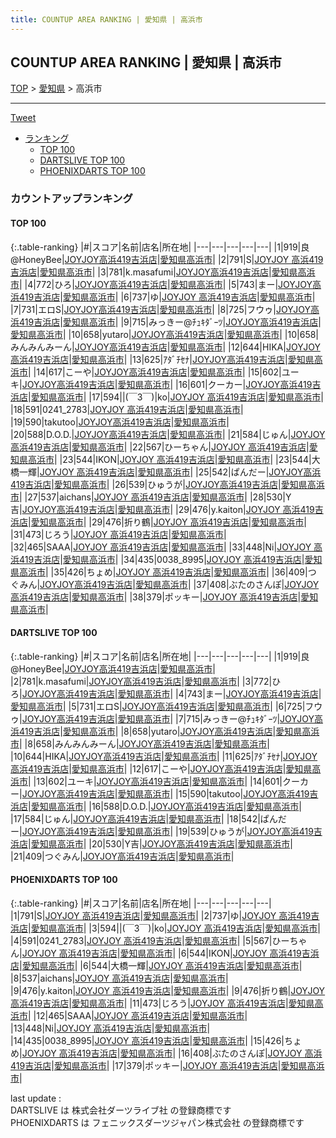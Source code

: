 ```yaml
---
title: COUNTUP AREA RANKING | 愛知県 | 高浜市
---
```

## COUNTUP AREA RANKING | 愛知県 | 高浜市

[TOP](/darts/rank/) > [愛知県](/darts/rank/愛知県/) > 高浜市

___

<a href="https://twitter.com/share?ref_src=twsrc%5Etfw" data-text="COUNTUP AREA RANKING | 愛知県高浜市" class="twitter-share-button" data-hashtags="DARTSLIVE,PHOENIXDARTS,darts,ダーツ" data-show-count="false">Tweet</a>

* [ランキング](#カウントアップランキング)
    * [TOP 100](#top-100)
    * [DARTSLIVE TOP 100](#dartslive-top-100)
    * [PHOENIXDARTS TOP 100](#phoenixdarts-top-100)

### カウントアップランキング

#### TOP 100



{:.table-ranking}
|#|スコア|名前|店名|所在地|
|---|---|---|---|---|
|1|919|<span class="rank-name-dl">良@HoneyBee</span>|<a href="https://search.dartslive.com/jp/shop/6ff58ce308d872d4a3f63593b5358cc4">JOYJOY高浜419吉浜店</a>|<a href="/darts/rank/愛知県/高浜市">愛知県高浜市</a>|
|2|791|<span class="rank-name-pd">S</span>|<a href="https://vs.phoenixdarts.com/jp/shop/shopDetailInfo/s_74055?s_seq=74055">JOYJOY 高浜419吉浜店</a>|<a href="/darts/rank/愛知県/高浜市">愛知県高浜市</a>|
|3|781|<span class="rank-name-dl">k.masafumi</span>|<a href="https://search.dartslive.com/jp/shop/6ff58ce308d872d4a3f63593b5358cc4">JOYJOY高浜419吉浜店</a>|<a href="/darts/rank/愛知県/高浜市">愛知県高浜市</a>|
|4|772|<span class="rank-name-dl">ひろ</span>|<a href="https://search.dartslive.com/jp/shop/6ff58ce308d872d4a3f63593b5358cc4">JOYJOY高浜419吉浜店</a>|<a href="/darts/rank/愛知県/高浜市">愛知県高浜市</a>|
|5|743|<span class="rank-name-dl">まー</span>|<a href="https://search.dartslive.com/jp/shop/6ff58ce308d872d4a3f63593b5358cc4">JOYJOY高浜419吉浜店</a>|<a href="/darts/rank/愛知県/高浜市">愛知県高浜市</a>|
|6|737|<span class="rank-name-pd">ゆ</span>|<a href="https://vs.phoenixdarts.com/jp/shop/shopDetailInfo/s_74055?s_seq=74055">JOYJOY 高浜419吉浜店</a>|<a href="/darts/rank/愛知県/高浜市">愛知県高浜市</a>|
|7|731|<span class="rank-name-dl">エロS</span>|<a href="https://search.dartslive.com/jp/shop/6ff58ce308d872d4a3f63593b5358cc4">JOYJOY高浜419吉浜店</a>|<a href="/darts/rank/愛知県/高浜市">愛知県高浜市</a>|
|8|725|<span class="rank-name-dl">フウゥ</span>|<a href="https://search.dartslive.com/jp/shop/6ff58ce308d872d4a3f63593b5358cc4">JOYJOY高浜419吉浜店</a>|<a href="/darts/rank/愛知県/高浜市">愛知県高浜市</a>|
|9|715|<span class="rank-name-dl">みっきー@ﾁｭｷﾀﾞｰﾂ</span>|<a href="https://search.dartslive.com/jp/shop/6ff58ce308d872d4a3f63593b5358cc4">JOYJOY高浜419吉浜店</a>|<a href="/darts/rank/愛知県/高浜市">愛知県高浜市</a>|
|10|658|<span class="rank-name-dl">yutaro</span>|<a href="https://search.dartslive.com/jp/shop/6ff58ce308d872d4a3f63593b5358cc4">JOYJOY高浜419吉浜店</a>|<a href="/darts/rank/愛知県/高浜市">愛知県高浜市</a>|
|10|658|<span class="rank-name-dl">みんみんみーん</span>|<a href="https://search.dartslive.com/jp/shop/6ff58ce308d872d4a3f63593b5358cc4">JOYJOY高浜419吉浜店</a>|<a href="/darts/rank/愛知県/高浜市">愛知県高浜市</a>|
|12|644|<span class="rank-name-dl">HIKA</span>|<a href="https://search.dartslive.com/jp/shop/6ff58ce308d872d4a3f63593b5358cc4">JOYJOY高浜419吉浜店</a>|<a href="/darts/rank/愛知県/高浜市">愛知県高浜市</a>|
|13|625|<span class="rank-name-dl">ｱﾀﾞﾁｾﾅ</span>|<a href="https://search.dartslive.com/jp/shop/6ff58ce308d872d4a3f63593b5358cc4">JOYJOY高浜419吉浜店</a>|<a href="/darts/rank/愛知県/高浜市">愛知県高浜市</a>|
|14|617|<span class="rank-name-dl">こーや</span>|<a href="https://search.dartslive.com/jp/shop/6ff58ce308d872d4a3f63593b5358cc4">JOYJOY高浜419吉浜店</a>|<a href="/darts/rank/愛知県/高浜市">愛知県高浜市</a>|
|15|602|<span class="rank-name-dl">ユーキ</span>|<a href="https://search.dartslive.com/jp/shop/6ff58ce308d872d4a3f63593b5358cc4">JOYJOY高浜419吉浜店</a>|<a href="/darts/rank/愛知県/高浜市">愛知県高浜市</a>|
|16|601|<span class="rank-name-dl">クーカー</span>|<a href="https://search.dartslive.com/jp/shop/6ff58ce308d872d4a3f63593b5358cc4">JOYJOY高浜419吉浜店</a>|<a href="/darts/rank/愛知県/高浜市">愛知県高浜市</a>|
|17|594|<span class="rank-name-pd">&#124;(￣3￣)&#124;ko</span>|<a href="https://vs.phoenixdarts.com/jp/shop/shopDetailInfo/s_74055?s_seq=74055">JOYJOY 高浜419吉浜店</a>|<a href="/darts/rank/愛知県/高浜市">愛知県高浜市</a>|
|18|591|<span class="rank-name-pd">0241_2783</span>|<a href="https://vs.phoenixdarts.com/jp/shop/shopDetailInfo/s_74055?s_seq=74055">JOYJOY 高浜419吉浜店</a>|<a href="/darts/rank/愛知県/高浜市">愛知県高浜市</a>|
|19|590|<span class="rank-name-dl">takutoo</span>|<a href="https://search.dartslive.com/jp/shop/6ff58ce308d872d4a3f63593b5358cc4">JOYJOY高浜419吉浜店</a>|<a href="/darts/rank/愛知県/高浜市">愛知県高浜市</a>|
|20|588|<span class="rank-name-dl">D.O.D.</span>|<a href="https://search.dartslive.com/jp/shop/6ff58ce308d872d4a3f63593b5358cc4">JOYJOY高浜419吉浜店</a>|<a href="/darts/rank/愛知県/高浜市">愛知県高浜市</a>|
|21|584|<span class="rank-name-dl">じゅん</span>|<a href="https://search.dartslive.com/jp/shop/6ff58ce308d872d4a3f63593b5358cc4">JOYJOY高浜419吉浜店</a>|<a href="/darts/rank/愛知県/高浜市">愛知県高浜市</a>|
|22|567|<span class="rank-name-pd">ひーちゃん</span>|<a href="https://vs.phoenixdarts.com/jp/shop/shopDetailInfo/s_74055?s_seq=74055">JOYJOY 高浜419吉浜店</a>|<a href="/darts/rank/愛知県/高浜市">愛知県高浜市</a>|
|23|544|<span class="rank-name-pd">IKON</span>|<a href="https://vs.phoenixdarts.com/jp/shop/shopDetailInfo/s_74055?s_seq=74055">JOYJOY 高浜419吉浜店</a>|<a href="/darts/rank/愛知県/高浜市">愛知県高浜市</a>|
|23|544|<span class="rank-name-pd">大橋一輝</span>|<a href="https://vs.phoenixdarts.com/jp/shop/shopDetailInfo/s_74055?s_seq=74055">JOYJOY 高浜419吉浜店</a>|<a href="/darts/rank/愛知県/高浜市">愛知県高浜市</a>|
|25|542|<span class="rank-name-dl">ぱんだー</span>|<a href="https://search.dartslive.com/jp/shop/6ff58ce308d872d4a3f63593b5358cc4">JOYJOY高浜419吉浜店</a>|<a href="/darts/rank/愛知県/高浜市">愛知県高浜市</a>|
|26|539|<span class="rank-name-dl">ひゅうが</span>|<a href="https://search.dartslive.com/jp/shop/6ff58ce308d872d4a3f63593b5358cc4">JOYJOY高浜419吉浜店</a>|<a href="/darts/rank/愛知県/高浜市">愛知県高浜市</a>|
|27|537|<span class="rank-name-pd">aichans</span>|<a href="https://vs.phoenixdarts.com/jp/shop/shopDetailInfo/s_74055?s_seq=74055">JOYJOY 高浜419吉浜店</a>|<a href="/darts/rank/愛知県/高浜市">愛知県高浜市</a>|
|28|530|<span class="rank-name-dl">Y吉</span>|<a href="https://search.dartslive.com/jp/shop/6ff58ce308d872d4a3f63593b5358cc4">JOYJOY高浜419吉浜店</a>|<a href="/darts/rank/愛知県/高浜市">愛知県高浜市</a>|
|29|476|<span class="rank-name-pd">y.kaiton</span>|<a href="https://vs.phoenixdarts.com/jp/shop/shopDetailInfo/s_74055?s_seq=74055">JOYJOY 高浜419吉浜店</a>|<a href="/darts/rank/愛知県/高浜市">愛知県高浜市</a>|
|29|476|<span class="rank-name-pd">折り鶴</span>|<a href="https://vs.phoenixdarts.com/jp/shop/shopDetailInfo/s_74055?s_seq=74055">JOYJOY 高浜419吉浜店</a>|<a href="/darts/rank/愛知県/高浜市">愛知県高浜市</a>|
|31|473|<span class="rank-name-pd">じろう</span>|<a href="https://vs.phoenixdarts.com/jp/shop/shopDetailInfo/s_74055?s_seq=74055">JOYJOY 高浜419吉浜店</a>|<a href="/darts/rank/愛知県/高浜市">愛知県高浜市</a>|
|32|465|<span class="rank-name-pd">SAAA</span>|<a href="https://vs.phoenixdarts.com/jp/shop/shopDetailInfo/s_74055?s_seq=74055">JOYJOY 高浜419吉浜店</a>|<a href="/darts/rank/愛知県/高浜市">愛知県高浜市</a>|
|33|448|<span class="rank-name-pd">Ni</span>|<a href="https://vs.phoenixdarts.com/jp/shop/shopDetailInfo/s_74055?s_seq=74055">JOYJOY 高浜419吉浜店</a>|<a href="/darts/rank/愛知県/高浜市">愛知県高浜市</a>|
|34|435|<span class="rank-name-pd">0038_8995</span>|<a href="https://vs.phoenixdarts.com/jp/shop/shopDetailInfo/s_74055?s_seq=74055">JOYJOY 高浜419吉浜店</a>|<a href="/darts/rank/愛知県/高浜市">愛知県高浜市</a>|
|35|426|<span class="rank-name-pd">ちょめ</span>|<a href="https://vs.phoenixdarts.com/jp/shop/shopDetailInfo/s_74055?s_seq=74055">JOYJOY 高浜419吉浜店</a>|<a href="/darts/rank/愛知県/高浜市">愛知県高浜市</a>|
|36|409|<span class="rank-name-dl">つぐみん</span>|<a href="https://search.dartslive.com/jp/shop/6ff58ce308d872d4a3f63593b5358cc4">JOYJOY高浜419吉浜店</a>|<a href="/darts/rank/愛知県/高浜市">愛知県高浜市</a>|
|37|408|<span class="rank-name-pd">ぶたのさんぽ</span>|<a href="https://vs.phoenixdarts.com/jp/shop/shopDetailInfo/s_74055?s_seq=74055">JOYJOY 高浜419吉浜店</a>|<a href="/darts/rank/愛知県/高浜市">愛知県高浜市</a>|
|38|379|<span class="rank-name-pd">ポッキー</span>|<a href="https://vs.phoenixdarts.com/jp/shop/shopDetailInfo/s_74055?s_seq=74055">JOYJOY 高浜419吉浜店</a>|<a href="/darts/rank/愛知県/高浜市">愛知県高浜市</a>|


#### DARTSLIVE TOP 100



{:.table-ranking}
|#|スコア|名前|店名|所在地|
|---|---|---|---|---|
|1|919|<span class="rank-name-dl">良@HoneyBee</span>|<a href="https://search.dartslive.com/jp/shop/6ff58ce308d872d4a3f63593b5358cc4">JOYJOY高浜419吉浜店</a>|<a href="/darts/rank/愛知県/高浜市">愛知県高浜市</a>|
|2|781|<span class="rank-name-dl">k.masafumi</span>|<a href="https://search.dartslive.com/jp/shop/6ff58ce308d872d4a3f63593b5358cc4">JOYJOY高浜419吉浜店</a>|<a href="/darts/rank/愛知県/高浜市">愛知県高浜市</a>|
|3|772|<span class="rank-name-dl">ひろ</span>|<a href="https://search.dartslive.com/jp/shop/6ff58ce308d872d4a3f63593b5358cc4">JOYJOY高浜419吉浜店</a>|<a href="/darts/rank/愛知県/高浜市">愛知県高浜市</a>|
|4|743|<span class="rank-name-dl">まー</span>|<a href="https://search.dartslive.com/jp/shop/6ff58ce308d872d4a3f63593b5358cc4">JOYJOY高浜419吉浜店</a>|<a href="/darts/rank/愛知県/高浜市">愛知県高浜市</a>|
|5|731|<span class="rank-name-dl">エロS</span>|<a href="https://search.dartslive.com/jp/shop/6ff58ce308d872d4a3f63593b5358cc4">JOYJOY高浜419吉浜店</a>|<a href="/darts/rank/愛知県/高浜市">愛知県高浜市</a>|
|6|725|<span class="rank-name-dl">フウゥ</span>|<a href="https://search.dartslive.com/jp/shop/6ff58ce308d872d4a3f63593b5358cc4">JOYJOY高浜419吉浜店</a>|<a href="/darts/rank/愛知県/高浜市">愛知県高浜市</a>|
|7|715|<span class="rank-name-dl">みっきー@ﾁｭｷﾀﾞｰﾂ</span>|<a href="https://search.dartslive.com/jp/shop/6ff58ce308d872d4a3f63593b5358cc4">JOYJOY高浜419吉浜店</a>|<a href="/darts/rank/愛知県/高浜市">愛知県高浜市</a>|
|8|658|<span class="rank-name-dl">yutaro</span>|<a href="https://search.dartslive.com/jp/shop/6ff58ce308d872d4a3f63593b5358cc4">JOYJOY高浜419吉浜店</a>|<a href="/darts/rank/愛知県/高浜市">愛知県高浜市</a>|
|8|658|<span class="rank-name-dl">みんみんみーん</span>|<a href="https://search.dartslive.com/jp/shop/6ff58ce308d872d4a3f63593b5358cc4">JOYJOY高浜419吉浜店</a>|<a href="/darts/rank/愛知県/高浜市">愛知県高浜市</a>|
|10|644|<span class="rank-name-dl">HIKA</span>|<a href="https://search.dartslive.com/jp/shop/6ff58ce308d872d4a3f63593b5358cc4">JOYJOY高浜419吉浜店</a>|<a href="/darts/rank/愛知県/高浜市">愛知県高浜市</a>|
|11|625|<span class="rank-name-dl">ｱﾀﾞﾁｾﾅ</span>|<a href="https://search.dartslive.com/jp/shop/6ff58ce308d872d4a3f63593b5358cc4">JOYJOY高浜419吉浜店</a>|<a href="/darts/rank/愛知県/高浜市">愛知県高浜市</a>|
|12|617|<span class="rank-name-dl">こーや</span>|<a href="https://search.dartslive.com/jp/shop/6ff58ce308d872d4a3f63593b5358cc4">JOYJOY高浜419吉浜店</a>|<a href="/darts/rank/愛知県/高浜市">愛知県高浜市</a>|
|13|602|<span class="rank-name-dl">ユーキ</span>|<a href="https://search.dartslive.com/jp/shop/6ff58ce308d872d4a3f63593b5358cc4">JOYJOY高浜419吉浜店</a>|<a href="/darts/rank/愛知県/高浜市">愛知県高浜市</a>|
|14|601|<span class="rank-name-dl">クーカー</span>|<a href="https://search.dartslive.com/jp/shop/6ff58ce308d872d4a3f63593b5358cc4">JOYJOY高浜419吉浜店</a>|<a href="/darts/rank/愛知県/高浜市">愛知県高浜市</a>|
|15|590|<span class="rank-name-dl">takutoo</span>|<a href="https://search.dartslive.com/jp/shop/6ff58ce308d872d4a3f63593b5358cc4">JOYJOY高浜419吉浜店</a>|<a href="/darts/rank/愛知県/高浜市">愛知県高浜市</a>|
|16|588|<span class="rank-name-dl">D.O.D.</span>|<a href="https://search.dartslive.com/jp/shop/6ff58ce308d872d4a3f63593b5358cc4">JOYJOY高浜419吉浜店</a>|<a href="/darts/rank/愛知県/高浜市">愛知県高浜市</a>|
|17|584|<span class="rank-name-dl">じゅん</span>|<a href="https://search.dartslive.com/jp/shop/6ff58ce308d872d4a3f63593b5358cc4">JOYJOY高浜419吉浜店</a>|<a href="/darts/rank/愛知県/高浜市">愛知県高浜市</a>|
|18|542|<span class="rank-name-dl">ぱんだー</span>|<a href="https://search.dartslive.com/jp/shop/6ff58ce308d872d4a3f63593b5358cc4">JOYJOY高浜419吉浜店</a>|<a href="/darts/rank/愛知県/高浜市">愛知県高浜市</a>|
|19|539|<span class="rank-name-dl">ひゅうが</span>|<a href="https://search.dartslive.com/jp/shop/6ff58ce308d872d4a3f63593b5358cc4">JOYJOY高浜419吉浜店</a>|<a href="/darts/rank/愛知県/高浜市">愛知県高浜市</a>|
|20|530|<span class="rank-name-dl">Y吉</span>|<a href="https://search.dartslive.com/jp/shop/6ff58ce308d872d4a3f63593b5358cc4">JOYJOY高浜419吉浜店</a>|<a href="/darts/rank/愛知県/高浜市">愛知県高浜市</a>|
|21|409|<span class="rank-name-dl">つぐみん</span>|<a href="https://search.dartslive.com/jp/shop/6ff58ce308d872d4a3f63593b5358cc4">JOYJOY高浜419吉浜店</a>|<a href="/darts/rank/愛知県/高浜市">愛知県高浜市</a>|


#### PHOENIXDARTS TOP 100



{:.table-ranking}
|#|スコア|名前|店名|所在地|
|---|---|---|---|---|
|1|791|<span class="rank-name-pd">S</span>|<a href="https://vs.phoenixdarts.com/jp/shop/shopDetailInfo/s_74055?s_seq=74055">JOYJOY 高浜419吉浜店</a>|<a href="/darts/rank/愛知県/高浜市">愛知県高浜市</a>|
|2|737|<span class="rank-name-pd">ゆ</span>|<a href="https://vs.phoenixdarts.com/jp/shop/shopDetailInfo/s_74055?s_seq=74055">JOYJOY 高浜419吉浜店</a>|<a href="/darts/rank/愛知県/高浜市">愛知県高浜市</a>|
|3|594|<span class="rank-name-pd">&#124;(￣3￣)&#124;ko</span>|<a href="https://vs.phoenixdarts.com/jp/shop/shopDetailInfo/s_74055?s_seq=74055">JOYJOY 高浜419吉浜店</a>|<a href="/darts/rank/愛知県/高浜市">愛知県高浜市</a>|
|4|591|<span class="rank-name-pd">0241_2783</span>|<a href="https://vs.phoenixdarts.com/jp/shop/shopDetailInfo/s_74055?s_seq=74055">JOYJOY 高浜419吉浜店</a>|<a href="/darts/rank/愛知県/高浜市">愛知県高浜市</a>|
|5|567|<span class="rank-name-pd">ひーちゃん</span>|<a href="https://vs.phoenixdarts.com/jp/shop/shopDetailInfo/s_74055?s_seq=74055">JOYJOY 高浜419吉浜店</a>|<a href="/darts/rank/愛知県/高浜市">愛知県高浜市</a>|
|6|544|<span class="rank-name-pd">IKON</span>|<a href="https://vs.phoenixdarts.com/jp/shop/shopDetailInfo/s_74055?s_seq=74055">JOYJOY 高浜419吉浜店</a>|<a href="/darts/rank/愛知県/高浜市">愛知県高浜市</a>|
|6|544|<span class="rank-name-pd">大橋一輝</span>|<a href="https://vs.phoenixdarts.com/jp/shop/shopDetailInfo/s_74055?s_seq=74055">JOYJOY 高浜419吉浜店</a>|<a href="/darts/rank/愛知県/高浜市">愛知県高浜市</a>|
|8|537|<span class="rank-name-pd">aichans</span>|<a href="https://vs.phoenixdarts.com/jp/shop/shopDetailInfo/s_74055?s_seq=74055">JOYJOY 高浜419吉浜店</a>|<a href="/darts/rank/愛知県/高浜市">愛知県高浜市</a>|
|9|476|<span class="rank-name-pd">y.kaiton</span>|<a href="https://vs.phoenixdarts.com/jp/shop/shopDetailInfo/s_74055?s_seq=74055">JOYJOY 高浜419吉浜店</a>|<a href="/darts/rank/愛知県/高浜市">愛知県高浜市</a>|
|9|476|<span class="rank-name-pd">折り鶴</span>|<a href="https://vs.phoenixdarts.com/jp/shop/shopDetailInfo/s_74055?s_seq=74055">JOYJOY 高浜419吉浜店</a>|<a href="/darts/rank/愛知県/高浜市">愛知県高浜市</a>|
|11|473|<span class="rank-name-pd">じろう</span>|<a href="https://vs.phoenixdarts.com/jp/shop/shopDetailInfo/s_74055?s_seq=74055">JOYJOY 高浜419吉浜店</a>|<a href="/darts/rank/愛知県/高浜市">愛知県高浜市</a>|
|12|465|<span class="rank-name-pd">SAAA</span>|<a href="https://vs.phoenixdarts.com/jp/shop/shopDetailInfo/s_74055?s_seq=74055">JOYJOY 高浜419吉浜店</a>|<a href="/darts/rank/愛知県/高浜市">愛知県高浜市</a>|
|13|448|<span class="rank-name-pd">Ni</span>|<a href="https://vs.phoenixdarts.com/jp/shop/shopDetailInfo/s_74055?s_seq=74055">JOYJOY 高浜419吉浜店</a>|<a href="/darts/rank/愛知県/高浜市">愛知県高浜市</a>|
|14|435|<span class="rank-name-pd">0038_8995</span>|<a href="https://vs.phoenixdarts.com/jp/shop/shopDetailInfo/s_74055?s_seq=74055">JOYJOY 高浜419吉浜店</a>|<a href="/darts/rank/愛知県/高浜市">愛知県高浜市</a>|
|15|426|<span class="rank-name-pd">ちょめ</span>|<a href="https://vs.phoenixdarts.com/jp/shop/shopDetailInfo/s_74055?s_seq=74055">JOYJOY 高浜419吉浜店</a>|<a href="/darts/rank/愛知県/高浜市">愛知県高浜市</a>|
|16|408|<span class="rank-name-pd">ぶたのさんぽ</span>|<a href="https://vs.phoenixdarts.com/jp/shop/shopDetailInfo/s_74055?s_seq=74055">JOYJOY 高浜419吉浜店</a>|<a href="/darts/rank/愛知県/高浜市">愛知県高浜市</a>|
|17|379|<span class="rank-name-pd">ポッキー</span>|<a href="https://vs.phoenixdarts.com/jp/shop/shopDetailInfo/s_74055?s_seq=74055">JOYJOY 高浜419吉浜店</a>|<a href="/darts/rank/愛知県/高浜市">愛知県高浜市</a>|


<div class="footer border-top border-gray-light mt-5 pt-3 text-right text-gray">
    last update : <span style="font-weight: italic" id="foot_last_modified"></span><br />
    DARTSLIVE は 株式会社ダーツライブ社 の登録商標です<br />
    PHOENIXDARTS は フェニックスダーツジャパン株式会社 の登録商標です<br />
</div>

<script src="https://cdnjs.cloudflare.com/ajax/libs/jquery.tablesorter/2.31.3/js/jquery.tablesorter.min.js" integrity="sha512-qzgd5cYSZcosqpzpn7zF2ZId8f/8CHmFKZ8j7mU4OUXTNRd5g+ZHBPsgKEwoqxCtdQvExE5LprwwPAgoicguNg==" crossorigin="anonymous" referrerpolicy="no-referrer"></script>
<link rel="stylesheet" href="https://cdnjs.cloudflare.com/ajax/libs/jquery.tablesorter/2.31.3/css/theme.default.min.css" integrity="sha512-wghhOJkjQX0Lh3NSWvNKeZ0ZpNn+SPVXX1Qyc9OCaogADktxrBiBdKGDoqVUOyhStvMBmJQ8ZdMHiR3wuEq8+w==" crossorigin="anonymous" referrerpolicy="no-referrer" />
<script>
$(function() {
    $(".table-ranking").tablesorter({sortList:[[0, 0]]});
    $("#foot_last_modified").text(formatDate(new Date(document.lastModified), 'yyyy-MM-dd HH:mm:ss'));
});
</script>

<script async src="https://platform.twitter.com/widgets.js" charset="utf-8"></script>
